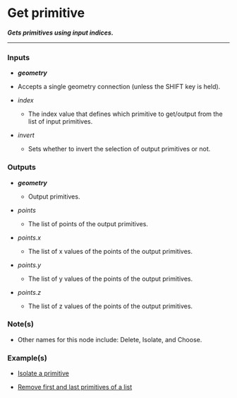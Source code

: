 # Get primitive

**_Gets primitives using input indices._**

---


### Inputs

* **_geometry_**

 * Accepts a single geometry connection (unless the SHIFT key is held).

* _index_

  * The index value that defines which primitive to get/output from the list of input primitives.

* _invert_

  * Sets whether to invert the selection of output primitives or not.


### Outputs

* **_geometry_**

  * Output primitives.

* _points_

  * The list of points of the output primitives.

* _points.x_

  * The list of x values of the points of the output primitives.

* _points.y_

  * The list of y values of the points of the output primitives.

* _points.z_

  * The list of z values of the points of the output primitives.


### Note(s)

* Other names for this node include: Delete, Isolate, and Choose.


### Example(s)

* <a href="https://creator.trimble.com/graph?assetURI=whp:edd918b2-3ef7-4c44-a011-e343b0d26a3c&version=latest" target="_blank">Isolate a primitive</a>

* <a href="https://creator.trimble.com/graph?assetURI=whp:a139e58d-add3-42ee-a461-f458268a8b72&version=latest" target="_blank">Remove first and last primitives of a list</a>
